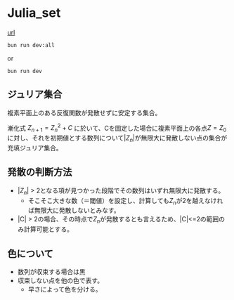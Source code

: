 # Julia_set

[url](http://localhost:5174)
```
bun run dev:all
```
or
```
bun run dev
```

## ジュリア集合

複素平面上のある反復関数が発散せずに安定する集合。

漸化式 $`Z_{n+1} = Z_n^2 + C`$ に於いて、Cを固定した場合に複素平面上の各点$`Z = Z_0`$に対し、それを初期値とする数列について|$`Z_n`$|が無限大に発散しない点の集合が充填ジュリア集合。

## 発散の判断方法

- |$`Z_n`$| > 2となる項が見つかった段階でその数列はいずれ無限大に発散する。
  - そこそこ大きな数（＝閾値）を設定し、計算しても$`Z_n`$が2を越えなければ無限大に発散しないとみなす。
- |C| > 2の場合、その時点で$`Z_n`$が発散するとも言えるため、|C|<=2の範囲のみ計算可能とする。

## 色について

- 数列が収束する場合は黒
- 収束しない点を他の色で表す。
  - 早さによって色を分ける。
